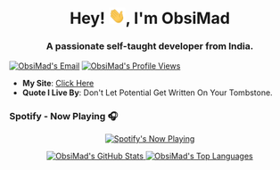 <h1 align="center">Hey! <img src="https://raw.githubusercontent.com/obsimad/obsimad/master/Hey.gif" width="30px">, I'm ObsiMad</h1>
<h3 align="center">A passionate self-taught developer from India.</h3>

<p align="left">
  <a target="_blank" href="https://mailhide.io/e/Bvn1tbnZ"><img src="https://img.shields.io/badge/Email-Reveal-2a8?&logo=gmail&logoColor=white" alt="ObsiMad's Email" /></a>
  <a target="_blank" href="https://github.com/obsimad"><img src="https://komarev.com/ghpvc/?username=obsimad&label=Profile%20Views" alt="ObsiMad's Profile Views" /></a>
</p>

<ul>
  <li><b>My Site</b>: <a target="_blank" href="https://obsimad.github.io/">Click Here</a></li>
  <li><b>Quote I Live By</b>: Don't Let Potential Get Written On Your Tombstone.</li>
</ul>


<h3> Spotify - Now Playing 🎧</h3>
<p align="center">
  <a target="_blank" href="https://open.spotify.com/user/4k60x76rkda4xerg0g7m3cqcy"><img src="https://obsimad-github.vercel.app/api/spotify" alt="Spotify's Now Playing" width="350" /></a>
</p>


<p align="center">
  <a target="_blank" href="https://github.com/obsimad">
    <img height="150em" src="https://github-readme-stats.vercel.app/api?username=obsimad&show_icons=true&include_all_commits=true&count_private=true&hide_border=true&theme=blueberry" alt="ObsiMad's GitHub Stats" /> 
    <img height="150em" src="https://github-readme-stats.vercel.app/api/top-langs/?username=obsimad&layout=compact&hide_border=true&theme=blueberry" alt="ObsiMad's Top Languages" />
  </a>
</p>
